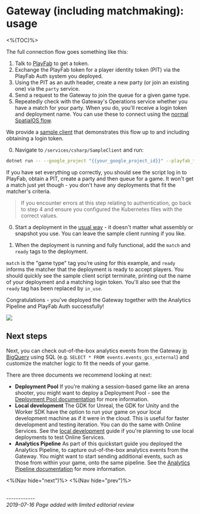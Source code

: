 # Gateway (including matchmaking): usage
<%(TOC)%>

The full connection flow goes something like this:

1. Talk to [PlayFab](https://api.playfab.com/docs/tutorials/landing-players/best-login) to get a token.
2. Exchange the PlayFab token for a player identity token (PIT) via the PlayFab Auth system you deployed.
3. Using the PIT as an auth header, create a new party (or join an existing one) via the `party` service.
4. Send a request to the Gateway to join the queue for a given game type.
5. Repeatedly check with the Gateway's Operations service whether you have a match for your party. When you do, you'll receive a login token and deployment name. You can use these to connect using the [normal SpatialOS flow](https://docs.improbable.io/reference/latest/shared/auth/integrate-authentication-platform-sdk#4-connecting-to-the-deployment).

We provide a [sample client](http://github.com/spatialos/online-services/tree/master/services/csharp/SampleClient) that demonstrates this flow up to and including obtaining a login token.

0. Navigate to `/services/csharp/SampleClient` and run:

```bash
dotnet run -- --google_project "{{your_google_project_id}}" --playfab_title_id "{{your_playfab_title_id}}"
```

If you have set everything up correctly, you should see the script log in to PlayFab, obtain a PIT, create a party and then queue for a game. It won't get a match just yet though - you don't have any deployments that fit the matcher's criteria.

> If you encounter errors at this step relating to authentication, go back to step 4 and ensure you configured the Kubernetes files with the correct values.

0. Start a deployment in the [usual way](https://docs.improbable.io/reference/latest/shared/deploy/deploy-cloud) - it doesn't matter what assembly or snapshot you use. You can leave the sample client running if you like.

0. When the deployment is running and fully functional, add the `match` and `ready` tags to the deployment.

`match` is the "game type" tag you’re using for this example, and `ready` informs the matcher that the deployment is ready to accept players. You should quickly see the sample client script terminate, printing out the name of your deployment and a matching login token. You'll also see that the `ready` tag has been replaced by `in_use`.

Congratulations - you've deployed the Gateway together with the Analytics Pipeline and PlayFab Auth successfully!

![]({{assetRoot}}img/quickstart/demo.gif)

## Next steps

Next, you can check out-of-the-box analytics events from the Gateway [in BigQuery](https://console.cloud.google.com/bigquery) using SQL (e.g. `SELECT * FROM events.events_gcs_external`) and customize the matcher logic to fit the needs of your game.

There are three documents we recommend looking at next:

* **Deployment Pool**
If you're making a session-based game like an arena shooter, you might want to deploy a Deployment Pool - see the [Deployment Pool documentation]({{urlRoot}}/content/services-packages/deployment-pool/overview) for more information.
* **Local development**
The GDK for Unreal, the GDK for Unity and the Worker SDK have the option to run your game on your local development machine as if it were in the cloud. This is useful for faster development and testing iteration. You can do the same with Online Services. See the [local development]({{urlRoot}}/content/services-packages/gateway/local) guide if you're planning to use local deployments to test Online Services.
* **Analytics Pipeline**
As part of this quickstart guide you deployed the Analytics Pipeline, to capture out-of-the-box analytics events from the Gateway. You might want to start sending additional events, such as those from within your game, onto the same pipeline. See the [Analytics Pipeline documentation]({{urlRoot}}/content/services-packages/analytics-pipeline/overview) for more information.

<%(Nav hide="next")%>
<%(Nav hide="prev")%>

<br/>------------<br/>
_2019-07-16 Page added with limited editorial review_
